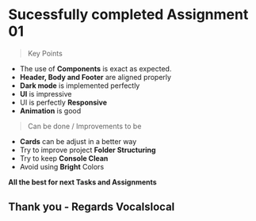 # Sucessfully completed Assignment 01

> Key Points

- The use of **Components** is exact as expected.
- **Header, Body and Footer** are aligned properly
- **Dark mode** is implemented perfectly
- **UI** is impressive
- UI is perfectly **Responsive**
- **Animation** is good

> Can be done / Improvements to be

- **Cards** can be adjust in a better way
- Try to improve project **Folder Structuring**
- Try to keep **Console Clean**
- Avoid using **Bright** Colors

**All the best for next Tasks and Assignments**

## Thank you - Regards Vocalslocal
